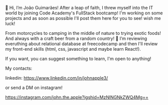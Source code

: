 👋 Hi, I’m João Guimarães! After a leap of faith, I threw myself into the IT world by joining Code Academy's FullStack bootcamp!
I'm working on some projects and as soon as possible I'll post them here for you to see! 
wish me luck!

From motorcycles to camping in the middle of nature to trying exotic foods! And always with a craft beer from a random country!
🌱 I’m reviewing everuthing about relational database at freecodecamp and then I'll review my front-end skills (html, css, javascript and maybe learn React!). 


If you want, you can suggest something to learn, I'm open to anything!

My contacts:

linkedin: https://www.linkedin.com/in/johnapple3/

or send a DM on instagram!

https://instagram.com/john.the.apple?igshid=MzNlNGNkZWQ4Mg==

<!---
JohnTheApple3/JohnTheApple3 is a ✨ special ✨ repository because its `README.md` (this file) appears on your GitHub profile.
You can click the Preview link to take a look at your changes.
--->
